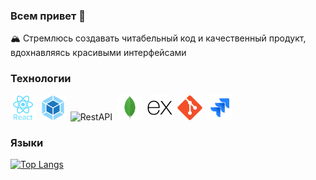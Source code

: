### Всем привет 👋

🏔️ Стремлюсь создавать читабельный код и качественный продукт, вдохнавляясь красивыми интерфейсами

### Технологии
<div>
  <img src="https://github.com/devicons/devicon/blob/master/icons/react/react-original-wordmark.svg" title="React" alt="React" width="40" height="40"/>&nbsp;
  <img src="https://github.com/devicons/devicon/blob/master/icons/webpack/webpack-original.svg" title="Webpack" alt="Webpack" width="40" height="40"/>&nbsp;
  <img src="https://icons.veryicon.com/png/o/system/easemob-management-background-icon/rest-api.png" title="RestAPI" alt="RestAPI" width="40" height="40"/>&nbsp;
  <img src="https://github.com/devicons/devicon/blob/master/icons/mongodb/mongodb-original.svg" title="MongoDB" alt="MongoDB" width="40" height="40"/>&nbsp;
  <img src="https://github.com/devicons/devicon/blob/master/icons/express/express-original.svg" title="Express" alt="Express" width="40" height="40"/>&nbsp;
  <img src="https://github.com/devicons/devicon/blob/master/icons/git/git-original.svg" title="Git" alt="Git" width="40" height="40"/>&nbsp;
  <img src="https://github.com/devicons/devicon/blob/master/icons/jira/jira-original.svg" title="Jira" alt="Jira" width="40" height="40"/>&nbsp; 
</div>

### Языки 
[![Top Langs](https://github-readme-stats.vercel.app/api/top-langs/?username=Otkazano&layout=compact)](https://github.com/anuraghazra/github-readme-stats)
